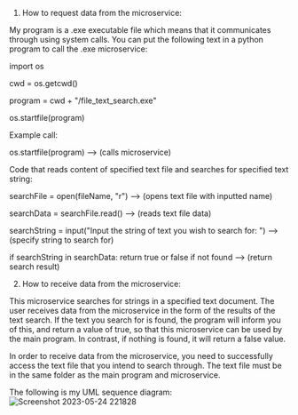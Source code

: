 1. How to request data from the microservice:

My program is a .exe executable file which means that it communicates through using system calls.  You can put the following text in a python program to call the .exe microservice:

import os

cwd = os.getcwd()

program = cwd + "/file_text_search.exe"

os.startfile(program)

Example call:

os.startfile(program) --> (calls microservice)

Code that reads content of specified text file and searches for specified text string:

searchFile = open(fileName, "r") --> (opens text file with inputted name)

searchData = searchFile.read() --> (reads text file data)

searchString = input("Input the string of text you wish to search for: ") --> (specify string to search for)

if searchString in searchData: return true or false if not found --> (return search result)

2. How to receive data from the microservice:

This microservice searches for strings in a specified text document. The user receives data from the microservice in the form of the results of the text search.  If the text you search for is found, the program will inform you of this, and return a value of true, so that this microservice can be used by the main program. In contrast, if nothing is found, it will return a false value.

In order to receive data from the microservice, you need to successfully access the text file that you intend to search through.  The text file must be in the same folder as the main program and microservice.


The following is my UML sequence diagram:
![Screenshot 2023-05-24 221828](https://github.com/SawyerFedderly/CS361/assets/131832431/b6ec6476-3985-49b4-9e8b-76dcdb7add94)
